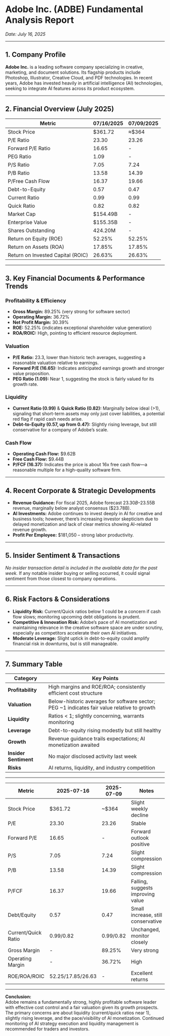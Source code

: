 # Adobe Inc. (ADBE) Fundamental Analysis Report  
*Date: July 16, 2025*

---

## 1. Company Profile  
**Adobe Inc.** is a leading software company specializing in creative, marketing, and document solutions. Its flagship products include Photoshop, Illustrator, Creative Cloud, and PDF technologies. In recent years, Adobe has invested heavily in artificial intelligence (AI) technologies, seeking to integrate AI features across its product ecosystem.

---

## 2. Financial Overview (July 2025)

| Metric                               | 07/16/2025    | 07/09/2025    |
|---------------------------------------|---------------|--------------|
| Stock Price                          | $361.72       | ≈$364        |
| P/E Ratio                            | 23.30         | 23.26        |
| Forward P/E Ratio                    | 16.65         | -            |
| PEG Ratio                            | 1.09          | -            |
| P/S Ratio                            | 7.05          | 7.24         |
| P/B Ratio                            | 13.58         | 14.39        |
| P/Free Cash Flow                     | 16.37         | 19.66        |
| Debt-to-Equity                       | 0.57          | 0.47         |
| Current Ratio                        | 0.99          | 0.99         |
| Quick Ratio                          | 0.82          | 0.82         |
| Market Cap                           | $154.49B      | -            |
| Enterprise Value                     | $155.35B      | -            |
| Shares Outstanding                   | 424.20M       | -            |
| Return on Equity (ROE)               | 52.25%        | 52.25%       |
| Return on Assets (ROA)               | 17.85%        | 17.85%       |
| Return on Invested Capital (ROIC)    | 26.63%        | 26.63%       |

---

## 3. Key Financial Documents & Performance Trends  

### Profitability & Efficiency  
- **Gross Margin:** 89.25% (very strong for software sector)
- **Operating Margin:** 36.72%
- **Net Profit Margin:** 30.39%
- **ROE:** 52.25% (indicates exceptional shareholder value generation)
- **ROA/ROIC:** High, pointing to efficient resource deployment.

### Valuation  
- **P/E Ratio:** 23.3, lower than historic tech averages, suggesting a reasonable valuation relative to earnings.
- **Forward P/E (16.65):** Indicates anticipated earnings growth and stronger value proposition.
- **PEG Ratio (1.09):** Near 1, suggesting the stock is fairly valued for its growth rate.

### Liquidity  
- **Current Ratio (0.99)** & **Quick Ratio (0.82):** Marginally below ideal (>1), signaling that short-term assets may only just cover liabilities, a potential red flag if rapid cash needs arise.
- **Debt-to-Equity (0.57, up from 0.47):** Slightly rising leverage, but still conservative for a company of Adobe’s scale.

### Cash Flow  
- **Operating Cash Flow:** $9.62B
- **Free Cash Flow:** $9.44B
- **P/FCF (16.37):** Indicates the price is about 16x free cash flow—a reasonable multiple for a high-quality software firm.

---

## 4. Recent Corporate & Strategic Developments  

- **Revenue Guidance:** For fiscal 2025, Adobe forecast $23.30B–$23.55B revenue, marginally below analyst consensus ($23.78B).  
- **AI Investments:** Adobe continues to invest deeply in AI for creative and business tools; however, there’s increasing investor skepticism due to delayed monetization and lack of clear metrics showing AI-related revenue growth.
- **Profit Per Employee:** $181,050 – strong labor productivity.

---

## 5. Insider Sentiment & Transactions

*No insider transaction detail is included in the available data for the past week.* If any notable insider buying or selling occurred, it could signal sentiment from those closest to company operations.

---

## 6. Risk Factors & Considerations

- **Liquidity Risk:** Current/Quick ratios below 1 could be a concern if cash flow slows; monitoring upcoming debt obligations is prudent.
- **Competitive & Innovation Risk:** Adobe’s pace of AI monetization and maintaining relevance in the creative software space are under scrutiny, especially as competitors accelerate their own AI initiatives.
- **Moderate Leverage:** Slight uptick in debt-to-equity could amplify financial risk in downturns, but is still manageable.

---

## 7. Summary Table

| Category                | Key Points                                                                                 |
|-------------------------|---------------------------------------------------------------------------------------------|
| **Profitability**       | High margins and ROE/ROA; consistently efficient cost structure                             |
| **Valuation**           | Below-historic averages for software sector; PEG ~1 indicates fair value relative to growth |
| **Liquidity**           | Ratios < 1; slightly concerning, warrants monitoring                                       |
| **Leverage**            | Debt-to-equity rising modestly but still healthy                                            |
| **Growth**              | Revenue guidance trails expectations; AI monetization awaited                               |
| **Insider Sentiment**   | No major disclosed activity last week                                                      |
| **Risks**               | AI returns, liquidity, and industry competition                                            |

---

| Metric              | 2025-07-16         | 2025-07-09         | Notes                                |
|---------------------|--------------------|--------------------|--------------------------------------|
| Stock Price         | $361.72            | ~$364              | Slight weekly decline                |
| P/E                 | 23.30              | 23.26              | Stable                               |
| Forward P/E         | 16.65              | -                  | Forward outlook positive             |
| P/S                 | 7.05               | 7.24               | Slight compression                   |
| P/B                 | 13.58              | 14.39              | Slight compression                   |
| P/FCF               | 16.37              | 19.66              | Falling, suggests improving value    |
| Debt/Equity         | 0.57               | 0.47               | Small increase, still conservative   |
| Current/Quick Ratio | 0.99/0.82          | 0.99/0.82          | Unchanged, monitor closely           |
| Gross Margin        | -                  | 89.25%             | Very strong                          |
| Operating Margin    | -                  | 36.72%             | High                                 |
| ROE/ROA/ROIC        | 52.25/17.85/26.63  | -                  | Excellent returns                    |

---

**Conclusion:**  
Adobe remains a fundamentally strong, highly profitable software leader with effective cost control and a fair valuation given its growth prospects. The primary concerns are about liquidity (current/quick ratios near 1), slightly rising leverage, and the pace/visibility of AI monetization. Continued monitoring of AI strategy execution and liquidity management is recommended for traders and investors.